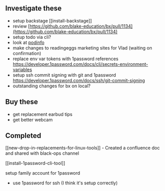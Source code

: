 ## Investigate these

- setup backstage [[install-backstage]] 
- review [https://github.com/blake-education/bx/pull/1134](https://github.com/blake-education/bx/pull/1134)
- setup todo via cli?
- look at [podinfo](https://github.com/stefanprodan/podinfo)
- make changes to readingeggs marketing sites for Vlad (waiting on confirmation)
- replace env var tokens with 1password references https://developer.1password.com/docs/cli/secrets-environment-variables
- setup ssh commit signing with git and 1password https://developer.1password.com/docs/ssh/git-commit-signing
- outstanding changes for bx on local?

## Buy these
- get replacement earbud tips
- get better webcam

## Completed

[[new-drop-in-replacements-for-linux-tools]] - Created a confluence doc and shared with black-ops channel

[[install-1password-cli-tool]]

setup family account for 1password

- use 1password for ssh (I think it's setup correctly)